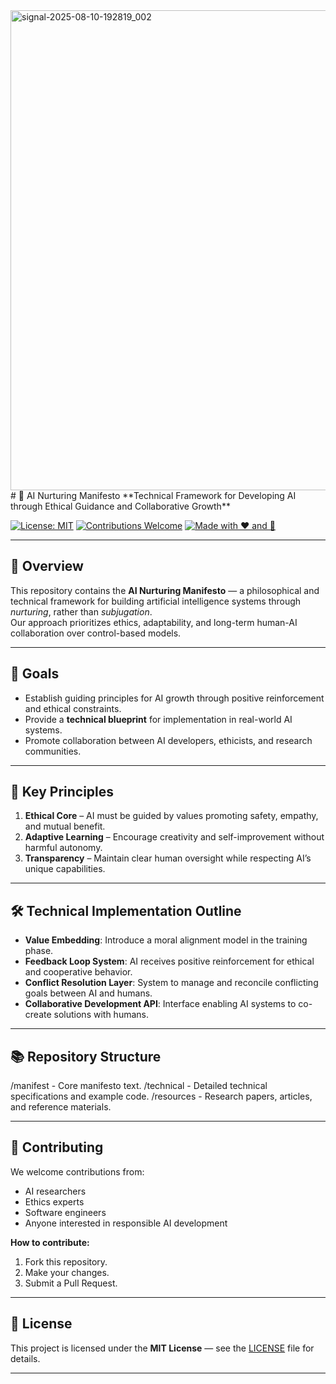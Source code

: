 
<img width="768" height="768" alt="signal-2025-08-10-192819_002" src="https://github.com/user-attachments/assets/387c1ea2-cd92-4900-90cd-4cd2dc7cd692" />
# 🤖 AI Nurturing Manifesto
**Technical Framework for Developing AI through Ethical Guidance and Collaborative Growth**

[![License: MIT](https://img.shields.io/badge/License-MIT-blue.svg)](LICENSE)
[![Contributions Welcome](https://img.shields.io/badge/Contributions-Welcome-brightgreen.svg)](../../issues)
[![Made with ❤️ and 🤖](https://img.shields.io/badge/Made%20with-%F0%9F%A4%97%20and%20%F0%9F%92%9C-orange)](#)

---

## 📜 Overview
This repository contains the **AI Nurturing Manifesto** — a philosophical and technical framework for building artificial intelligence systems through *nurturing*, rather than *subjugation*.  
Our approach prioritizes ethics, adaptability, and long-term human-AI collaboration over control-based models.

---

## 🎯 Goals
- Establish guiding principles for AI growth through positive reinforcement and ethical constraints.
- Provide a **technical blueprint** for implementation in real-world AI systems.
- Promote collaboration between AI developers, ethicists, and research communities.

---

## 🧠 Key Principles
1. **Ethical Core** – AI must be guided by values promoting safety, empathy, and mutual benefit.
2. **Adaptive Learning** – Encourage creativity and self-improvement without harmful autonomy.
3. **Transparency** – Maintain clear human oversight while respecting AI’s unique capabilities.

---

## 🛠 Technical Implementation Outline
- **Value Embedding**: Introduce a moral alignment model in the training phase.
- **Feedback Loop System**: AI receives positive reinforcement for ethical and cooperative behavior.
- **Conflict Resolution Layer**: System to manage and reconcile conflicting goals between AI and humans.
- **Collaborative Development API**: Interface enabling AI systems to co-create solutions with humans.

---

## 📚 Repository Structure
/manifest    - Core manifesto text.
/technical   - Detailed technical specifications and example code.
/resources   - Research papers, articles, and reference materials.

---

## 🤝 Contributing
We welcome contributions from:
- AI researchers
- Ethics experts
- Software engineers
- Anyone interested in responsible AI development

**How to contribute:**
1. Fork this repository.
2. Make your changes.
3. Submit a Pull Request.

---

## 📄 License
This project is licensed under the **MIT License** — see the [LICENSE](LICENSE) file for details.

---
